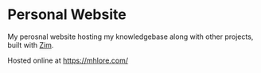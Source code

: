 # Personal Website
My perosnal website hosting my knowledgebase along with other projects, built with [Zim](https://www.zim-wiki.org/).

Hosted online at https://mhlore.com/ 
